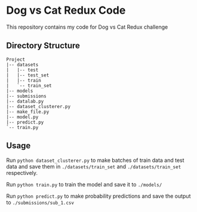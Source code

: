 # Dog vs Cat Redux Code
This repository contains my code for Dog vs Cat Redux challenge

## Directory Structure
```
Project
|-- datasets
|   |-- test
|   |-- test_set
|   |-- train
|   `-- train_set
|-- models
|-- submissions
|-- datalab.py
|-- dataset_clusterer.py
|-- make_file.py
|-- model.py
|-- predict.py
`-- train.py
```

## Usage
Run ```python dataset_clusterer.py``` to make batches of train data and test data and 
save them in ```./datasets/train_set``` and ```./datasets/train_set``` respectively.

Run ```python train.py``` to train the model and save it to ```./models/```

Run ```python predict.py``` to make probability predictions and save the output to ```./submissions/sub_1.csv```